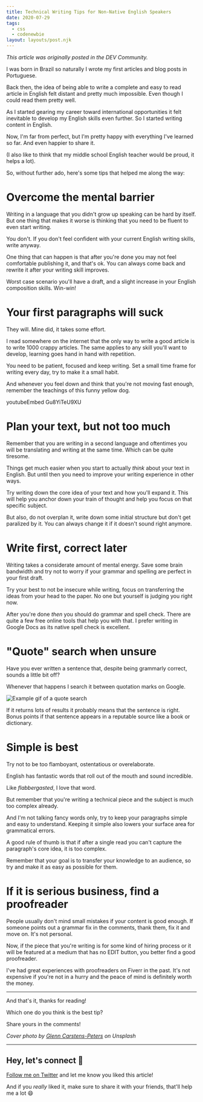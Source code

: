 ```yaml
---
title: Technical Writing Tips for Non-Native English Speakers
date: 2020-07-29
tags:
  - css
  - codenewbie
layout: layouts/post.njk
---
```


_This article was originally posted in the DEV Community._

I was born in Brazil so naturally I wrote my first articles and blog posts in Portuguese.

Back then, the idea of being able to write a complete and easy to read article in English felt distant and pretty much impossible. Even though I could read them pretty well.

As I started gearing my career toward international opportunities it felt inevitable to develop my English skills even further. So I started writing content in English.

Now, I'm far from perfect, but I'm pretty happy with everything I've learned so far. And even happier to share it.

(I also like to think that my middle school English teacher would be proud, it helps a lot).

So, without further ado, here's some tips that helped me along the way:

# Overcome the mental barrier

Writing in a language that you didn't grow up speaking can be hard by itself. But one thing that makes it worse is thinking that you need to be fluent to even start writing.

You don't. If you don't feel confident with your current English writing skills, write anyway.

One thing that can happen is that after you're done you may not feel comfortable publishing it, and that's ok. You can always come back and rewrite it after your writing skill improves.

Worst case scenario you'll have a draft, and a slight increase in your English composition skills. Win-win!

# Your first paragraphs will suck

They will. Mine did, it takes some effort.

I read somewhere on the internet that the only way to write a good article is to write 1000 crappy articles. The same applies to any skill you'll want to develop, learning goes hand in hand with repetition.

You need to be patient, focused and keep writing. Set a small time frame for writing every day, try to make it a small habit.

And whenever you feel down and think that you're not moving fast enough, remember the teachings of this funny yellow dog.

youtubeEmbed Gu8YiTeU9XU

# Plan your text, but not too much

Remember that you are writing in a second language and oftentimes you will be translating and writing at the same time. Which can be quite tiresome.

Things get much easier when you start to actually _think_ about your text in English. But until then you need to improve your writing experience in other ways.

Try writing down the core idea of your text and how you'll expand it. This will help you anchor down your train of thought and help you focus on that specific subject.

But also, do not overplan it, write down some initial structure but don't get paralized by it. You can always change it if it doesn't sound right anymore.

# Write first, correct later

Writing takes a considerate amount of mental energy. Save some brain bandwidth and try not to worry if your grammar and spelling are perfect in your first draft.

Try your best to not be insecure while writing, focus on transferring the ideas from your head to the paper. No one but yourself is judging you right now.

After you're done _then_ you should do grammar and spell check. There are quite a few free online tools that help you with that. I prefer writing in Google Docs as its native spell check is excellent.

# "Quote" search when unsure

Have you ever written a sentence that, despite being grammarly correct, sounds a little bit off?

Whenever that happens I search it between quotation marks on Google.

![Example gif of a quote search](https://dev-to-uploads.s3.amazonaws.com/i/jn5agmcl281i6bemt60p.gif)

If it returns lots of results it probably means that the sentence is right. Bonus points if that sentence appears in a reputable source like a book or dictionary.

# Simple is best

Try not to be too flamboyant, ostentatious or overelaborate.

English has fantastic words that roll out of the mouth and sound incredible.

Like _flabbergasted_, I love that word.

But remember that you're writing a technical piece and the subject is much too complex already.

And I'm not talking fancy words only, try to keep your paragraphs simple and easy to understand. Keeping it simple also lowers your surface area for grammatical errors.

A good rule of thumb is that if after a single read you can't capture the paragraph's core idea, it is too complex.

Remember that your goal is to transfer your knowledge to an audience, so try and make it as easy as possible for them.

# If it is serious business, find a proofreader

People usually don't mind small mistakes if your content is good enough. If someone points out a grammar fix in the comments, thank them, fix it and move on. It's not personal.

Now, if the piece that you're writing is for some kind of hiring process or it will be featured at a medium that has no EDIT button, you better find a good proofreader.

I've had great experiences with proofreaders on Fiverr in the past. It's not expensive if you're not in a hurry and the peace of mind is definitely worth the money.

---

And that's it, thanks for reading!

Which one do you think is the best tip?

Share yours in the comments!

_Cover photo by [Glenn Carstens-Peters](https://unsplash.com/@glenncarstenspeters) on Unsplash_

---

## Hey, let's connect 👋

[Follow me on Twitter](https://twitter.com/paladini_dev) and let me know you liked this article!

And if you _really_ liked it, make sure to share it with your friends, that'll help me a lot 😄
